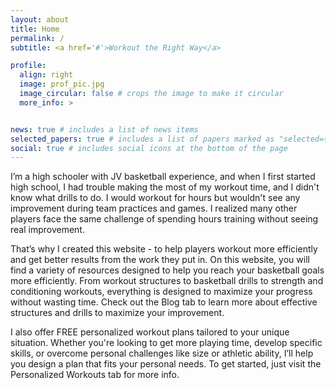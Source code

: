 ```yaml
---
layout: about
title: Home
permalink: /
subtitle: <a href='#'>Workout the Right Way</a>

profile:
  align: right
  image: prof_pic.jpg
  image_circular: false # crops the image to make it circular
  more_info: >


news: true # includes a list of news items
selected_papers: true # includes a list of papers marked as "selected={true}"
social: true # includes social icons at the bottom of the page
---
```


 I’m a high schooler with JV basketball experience, and when I first started high school, I had trouble making the most of my workout time, and I didn't know what drills to do. I would workout for hours but wouldn't see any improvement during team practices and games. I realized many other players face the same challenge of spending hours training without seeing real improvement. 
 
That’s why I created this website - to help players workout more efficiently and get better results from the work they put in. On this website, you will find a variety of resources designed to help you reach your basketball goals more efficiently. From workout structures to basketball drills to strength and conditioning workouts, everything is designed to maximize your progress without wasting time. Check out the Blog tab to learn more about effective structures and drills to maximize your improvement.

I also offer FREE personalized workout plans tailored to your unique situation. Whether you're looking to get more playing time, develop specific skills, or overcome personal challenges like size or athletic ability, I’ll help you design a plan that fits your personal needs. To get started, just visit the Personalized Workouts tab for more info. 
